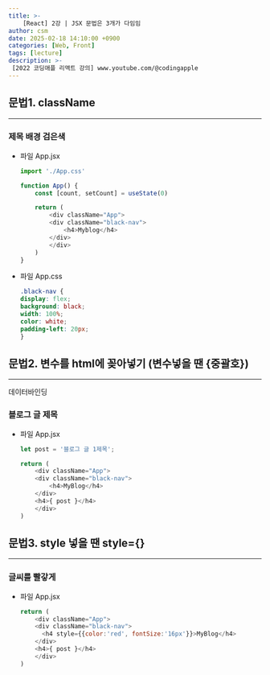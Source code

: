 ```yaml
---
title: >-
    [React] 2강 | JSX 문법은 3개가 다임임
author: csm
date: 2025-02-18 14:10:00 +0900
categories: [Web, Front]
tags: [lecture]
description: >-
 [2022 코딩애플 리액트 강의] www.youtube.com/@codingapple
---
```


## 문법1. className
---
### 제목 배경 검은색
- 파일 App.jsx
    ```js
    import './App.css'

    function App() {
        const [count, setCount] = useState(0)

        return (
            <div className="App">
            <div className="black-nav">
                <h4>Myblog</h4>
            </div>
            </div>
        )
    }
    ```

- 파일 App.css
    ```css
    .black-nav {
    display: flex;
    background: black;
    width: 100%;
    color: white;
    padding-left: 20px;
    }
    ```

## 문법2. 변수를 html에 꽂아넣기 (변수넣을 땐 {중괄호})
---
데이터바인딩
### 블로그 글 제목
- 파일 App.jsx
    ```js
    let post = '블로그 글 1제목';

    return (
        <div className="App">
        <div className="black-nav">
            <h4>MyBlog</h4>
        </div>
        <h4>{ post }</h4>
        </div>
    )
    
    ```


## 문법3. style 넣을 땐 style={}
---
### 글씨를 빨갛게
- 파일 App.jsx
    ```js
    return (
        <div className="App">
        <div className="black-nav">
          <h4 style={{color:'red', fontSize:'16px'}}>MyBlog</h4>
        </div>
        <h4>{ post }</h4>
        </div>
    )
    ```
